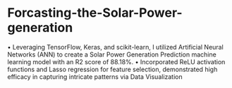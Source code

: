 # Forcasting-the-Solar-Power-generation
•	Leveraging TensorFlow, Keras, and scikit-learn, I utilized Artificial Neural Networks (ANN) to create a Solar Power Generation Prediction machine learning model with an R2 score of 88.18%. 
•	Incorporated ReLU activation functions and Lasso regression for feature selection, demonstrated high efficacy in capturing intricate patterns via Data Visualization
